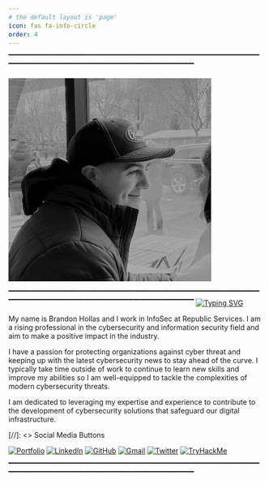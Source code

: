 ```yaml
---
# the default layout is 'page'
icon: fas fa-info-circle
order: 4
---
```


▔▔▔▔▔▔▔▔▔▔▔▔▔▔▔▔▔▔▔▔▔▔▔▔▔▔▔▔▔▔▔▔▔▔▔▔▔▔▔▔▔▔▔▔▔▔▔▔▔▔▔▔▔▔▔▔▔▔▔▔▔▔▔▔▔▔▔▔▔▔▔▔▔▔▔▔▔▔▔▔

![Hero Image](/assets/img/headers/About-Portrait.webp)

▔▔▔▔▔▔▔▔▔▔▔▔▔▔▔▔▔▔▔▔▔▔▔▔▔▔▔▔▔▔▔▔▔▔▔▔▔▔▔▔▔▔▔▔▔▔▔▔▔▔▔▔▔▔▔▔▔▔▔▔▔▔▔▔▔▔▔▔▔▔▔▔▔▔▔▔▔▔▔▔
[![Typing SVG](https://readme-typing-svg.demolab.com?font=SOURCE+SANS+PRO&weight=700&size=60&pause=1000&color=F7F7F7&center=true&vCenter=true&width=1573&height=100&lines=Hello+World!+%F0%9F%91%8B%F0%9F%8F%BB)](https://git.io/typing-svg)

My name is Brandon Hollas and I work in InfoSec at Republic Services. I am a rising professional in the cybersecurity and information security field and aim to make a positive impact in the industry.

I have a passion for protecting organizations against cyber threat and keeping up with the latest cybersecurity news to stay ahead of the curve. I typically take time outside of work to continue to learn new skills and improve my abilities so I am well-equipped to tackle the complexities of modern cybersecurity threats. 

I am dedicated to leveraging my expertise and experience to contribute to the development of cybersecurity solutions that safeguard our digital infrastructure.

[//]: <> Social Media Buttons

<div align="centered">

[![Portfolio](https://img.shields.io/badge/Portfolio-E60E0E?style=for-the-badge&logo=safari&logoColor=white)](https://fazqix.github.io/)
[![LinkedIn](https://img.shields.io/badge/LinkedIn-0077B5?style=for-the-badge&logo=linkedin&logoColor=white)](https://linkedin.com/in/brandon-hollas/)
[![GitHub](https://img.shields.io/badge/GitHub-570094?style=for-the-badge&logo=github&logoColor=white)](https://github.com/Fazqix)
[![Gmail](https://img.shields.io/badge/Gmail-E0E0E0?style=for-the-badge&logo=gmail&logoColor=red)](mailto:brandon.hollas@gmail.com)
[![Twitter](https://img.shields.io/badge/Twitter-000000?style=for-the-badge&logo=X&logoColor=white)](https://twitter.com/Fazqix)
[![TryHackMe](https://img.shields.io/badge/TryHackMe-79D200?style=for-the-badge&logo=tryhackme&logoColor=White)](https://tryhackme.com/p/Fazqix)

</div>

▔▔▔▔▔▔▔▔▔▔▔▔▔▔▔▔▔▔▔▔▔▔▔▔▔▔▔▔▔▔▔▔▔▔▔▔▔▔▔▔▔▔▔▔▔▔▔▔▔▔▔▔▔▔▔▔▔▔▔▔▔▔▔▔▔▔▔▔▔▔▔▔▔▔▔▔▔▔▔▔